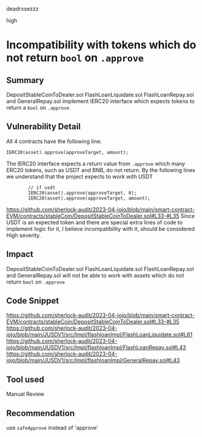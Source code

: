 deadrxsezzz

high

# Incompatibility with tokens which do not return `bool` on `.approve`

## Summary
DepositStableCoinToDealer.sol FlashLoanLiquidate.sol FlashLoanRepay.sol and GeneralRepay.sol implement IERC20 interface which expects tokens to return a `bool` on `.approve`

## Vulnerability Detail
All 4 contracts have the following line: 
```solidity
IERC20(asset).approve(approveTarget, amount);
```
The IERC20 interface expects a return value from `.approve` which many ERC20 tokens, such as USDT and BNB, do not return.
By the following lines we understand that the project expects to work with USDT
```solidity
        // if usdt
        IERC20(asset).approve(approveTarget, 0);
        IERC20(asset).approve(approveTarget, amount);
```
https://github.com/sherlock-audit/2023-04-jojo/blob/main/smart-contract-EVM/contracts/stableCoin/DepositStableCoinToDealer.sol#L33-#L35
Since USDT is an expected token and there are special extra lines of code to implement logic for it, I believe incompatibility with it, should be considered High severity.


## Impact
DepositStableCoinToDealer.sol FlashLoanLiquidate.sol FlashLoanRepay.sol and GeneralRepay.sol  will not be able to work with assets which do not return `bool` on `.approve`

## Code Snippet
https://github.com/sherlock-audit/2023-04-jojo/blob/main/smart-contract-EVM/contracts/stableCoin/DepositStableCoinToDealer.sol#L33-#L35
https://github.com/sherlock-audit/2023-04-jojo/blob/main/JUSDV1/src/Impl/flashloanImpl/FlashLoanLiquidate.sol#L61
https://github.com/sherlock-audit/2023-04-jojo/blob/main/JUSDV1/src/Impl/flashloanImpl/FlashLoanRepay.sol#L43
https://github.com/sherlock-audit/2023-04-jojo/blob/main/JUSDV1/src/Impl/flashloanImpl/GeneralRepay.sol#L43

## Tool used

Manual Review

## Recommendation
use `safeApprove` instead of 'approve'
